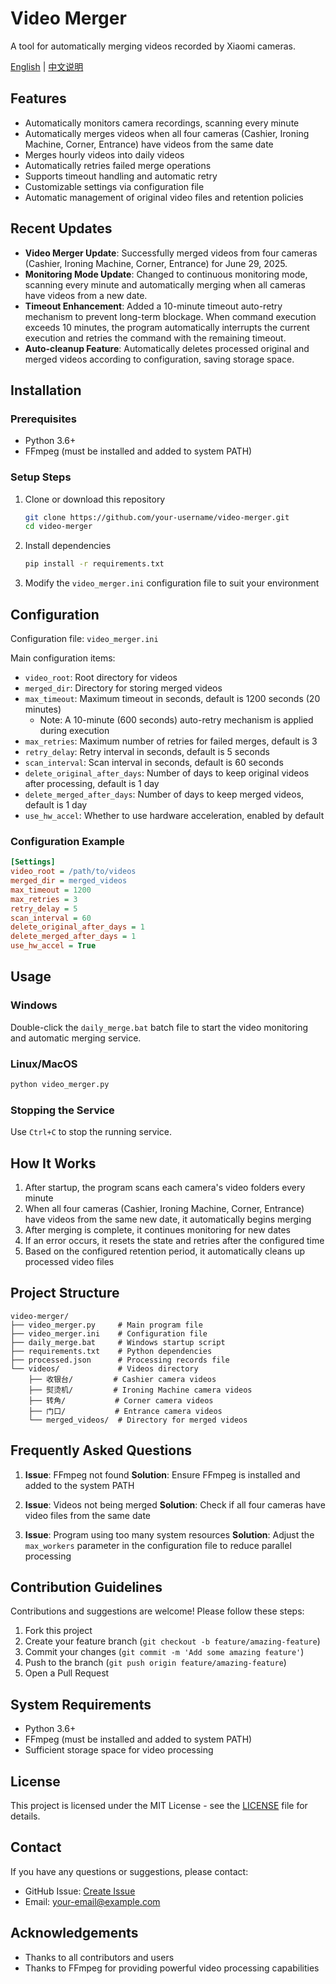 # Video Merger

A tool for automatically merging videos recorded by Xiaomi cameras.

[English](README_EN.md) | [中文说明](README.md)

## Features

- Automatically monitors camera recordings, scanning every minute
- Automatically merges videos when all four cameras (Cashier, Ironing Machine, Corner, Entrance) have videos from the same date
- Merges hourly videos into daily videos
- Automatically retries failed merge operations
- Supports timeout handling and automatic retry
- Customizable settings via configuration file
- Automatic management of original video files and retention policies

## Recent Updates

- **Video Merger Update**: Successfully merged videos from four cameras (Cashier, Ironing Machine, Corner, Entrance) for June 29, 2025.
- **Monitoring Mode Update**: Changed to continuous monitoring mode, scanning every minute and automatically merging when all cameras have videos from a new date.
- **Timeout Enhancement**: Added a 10-minute timeout auto-retry mechanism to prevent long-term blockage. When command execution exceeds 10 minutes, the program automatically interrupts the current execution and retries the command with the remaining timeout.
- **Auto-cleanup Feature**: Automatically deletes processed original and merged videos according to configuration, saving storage space.

## Installation

### Prerequisites

- Python 3.6+
- FFmpeg (must be installed and added to system PATH)

### Setup Steps

1. Clone or download this repository
   ```bash
   git clone https://github.com/your-username/video-merger.git
   cd video-merger
   ```

2. Install dependencies
   ```bash
   pip install -r requirements.txt
   ```

3. Modify the `video_merger.ini` configuration file to suit your environment

## Configuration

Configuration file: `video_merger.ini`

Main configuration items:
- `video_root`: Root directory for videos
- `merged_dir`: Directory for storing merged videos
- `max_timeout`: Maximum timeout in seconds, default is 1200 seconds (20 minutes)
  - Note: A 10-minute (600 seconds) auto-retry mechanism is applied during execution
- `max_retries`: Maximum number of retries for failed merges, default is 3
- `retry_delay`: Retry interval in seconds, default is 5 seconds
- `scan_interval`: Scan interval in seconds, default is 60 seconds
- `delete_original_after_days`: Number of days to keep original videos after processing, default is 1 day
- `delete_merged_after_days`: Number of days to keep merged videos, default is 1 day
- `use_hw_accel`: Whether to use hardware acceleration, enabled by default

### Configuration Example

```ini
[Settings]
video_root = /path/to/videos
merged_dir = merged_videos
max_timeout = 1200
max_retries = 3
retry_delay = 5
scan_interval = 60
delete_original_after_days = 1
delete_merged_after_days = 1
use_hw_accel = True
```

## Usage

### Windows

Double-click the `daily_merge.bat` batch file to start the video monitoring and automatic merging service.

### Linux/MacOS

```bash
python video_merger.py
```

### Stopping the Service

Use `Ctrl+C` to stop the running service.

## How It Works

1. After startup, the program scans each camera's video folders every minute
2. When all four cameras (Cashier, Ironing Machine, Corner, Entrance) have videos from the same new date, it automatically begins merging
3. After merging is complete, it continues monitoring for new dates
4. If an error occurs, it resets the state and retries after the configured time
5. Based on the configured retention period, it automatically cleans up processed video files

## Project Structure

```
video-merger/
├── video_merger.py     # Main program file
├── video_merger.ini    # Configuration file
├── daily_merge.bat     # Windows startup script
├── requirements.txt    # Python dependencies
├── processed.json      # Processing records file
└── videos/             # Videos directory
    ├── 收银台/         # Cashier camera videos
    ├── 熨烫机/         # Ironing Machine camera videos
    ├── 转角/           # Corner camera videos
    ├── 门口/           # Entrance camera videos
    └── merged_videos/  # Directory for merged videos
```

## Frequently Asked Questions

1. **Issue**: FFmpeg not found
   **Solution**: Ensure FFmpeg is installed and added to the system PATH

2. **Issue**: Videos not being merged
   **Solution**: Check if all four cameras have video files from the same date

3. **Issue**: Program using too many system resources
   **Solution**: Adjust the `max_workers` parameter in the configuration file to reduce parallel processing

## Contribution Guidelines

Contributions and suggestions are welcome! Please follow these steps:

1. Fork this project
2. Create your feature branch (`git checkout -b feature/amazing-feature`)
3. Commit your changes (`git commit -m 'Add some amazing feature'`)
4. Push to the branch (`git push origin feature/amazing-feature`)
5. Open a Pull Request

## System Requirements

- Python 3.6+
- FFmpeg (must be installed and added to system PATH)
- Sufficient storage space for video processing

## License

This project is licensed under the MIT License - see the [LICENSE](LICENSE) file for details.

## Contact

If you have any questions or suggestions, please contact:

- GitHub Issue: [Create Issue](https://github.com/your-username/video-merger/issues)
- Email: your-email@example.com

## Acknowledgements

- Thanks to all contributors and users
- Thanks to FFmpeg for providing powerful video processing capabilities 